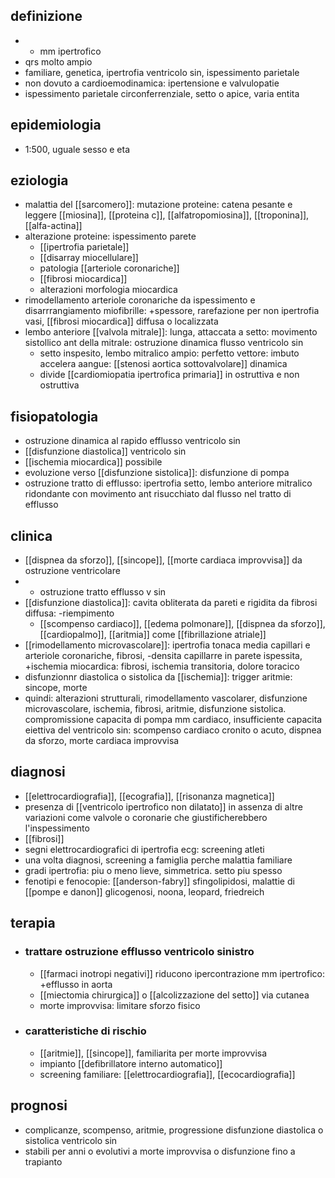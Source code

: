 ## definizione
- - mm ipertrofico
- qrs molto ampio
- familiare, genetica, ipertrofia ventricolo sin, ispessimento parietale
- non dovuto a cardioemodinamica: ipertensione e valvulopatie
- ispessimento parietale circonferrenziale, setto o apice, varia entita

## epidemiologia
- 1:500, uguale sesso e eta

## eziologia
- malattia del [[sarcomero]]: mutazione proteine: catena pesante e leggere [[miosina]], [[proteina c]], [[alfatropomiosina]], [[troponina]], [[alfa-actina]]
- alterazione proteine: ispessimento parete
	- [[ipertrofia parietale]]
	- [[disarray miocellulare]]
	- patologia [[arteriole coronariche]]
	- [[fibrosi miocardica]]
	- alterazioni morfologia miocardica
- rimodellamento arteriole coronariche da ispessimento e disarrrangiamento miofibrille: +spessore, rarefazione per non ipertrofia vasi, [[fibrosi miocardica]] diffusa o localizzata
- lembo anteriore [[valvola mitrale]]: lunga, attaccata a setto: movimento sistollico ant della  mitrale: ostruzione dinamica flusso ventricolo sin
	- setto inspesito, lembo mitralico ampio: perfetto vettore: imbuto accelera aangue: [[stenosi aortica sottovalvolare]] dinamica 
	- divide [[cardiomiopatia ipertrofica primaria]] in ostruttiva e non ostruttiva

## fisiopatologia
- ostruzione dinamica al rapido efflusso ventricolo sin
- [[disfunzione diastolica]] ventricolo sin
- [[ischemia miocardica]] possibile
- evoluzione verso [[disfunzione sistolica]]: disfunzione di pompa
- ostruzione tratto di efflusso: ipertrofia setto, lembo anteriore mitralico ridondante con movimento ant risucchiato dal flusso nel tratto di efflusso

## clinica
- [[dispnea da sforzo]], [[sincope]], [[morte cardiaca improvvisa]] da ostruzione ventricolare
- + ostruzione tratto efflusso v sin
- [[disfunzione diastolica]]: cavita obliterata da pareti e rigidita da fibrosi diffusa: -riempimento
	- [[scompenso cardiaco]], [[edema polmonare]], [[dispnea da sforzo]], [[cardiopalmo]], [[aritmia]] come [[fibrillazione atriale]]
- [[rimodellamento microvascolare]]: ipertrofia tonaca media capillari e arteriole coronariche, fibrosi, -densita capillarre in parete ispessita, +ischemia miocardica: fibrosi, ischemia transitoria, dolore toracico
- disfunzionnr diastolica o sistolica da [[ischemia]]: trigger aritmie: sincope, morte
- quindi: alterazioni strutturali, rimodellamento vascolarer, disfunzione microvascolare, ischemia, fibrosi, aritmie, disfunzione sistolica. compromissione capacita di pompa mm cardiaco, insufficiente capacita eiettiva del ventricolo sin: scompenso cardiaco cronito o acuto, dispnea da sforzo, morte cardiaca improvvisa

## diagnosi
- [[elettrocardiografia]], [[ecografia]], [[risonanza magnetica]]
- presenza di [[ventricolo ipertrofico non dilatato]] in assenza di altre variazioni come valvole o coronarie che giustificherebbero l'inspessimento
- [[fibrosi]]
- segni elettrocardiografici di ipertrofia ecg: screening atleti
- una volta diagnosi, screening a famiglia perche malattia familiare
- gradi ipertrofia: piu o meno lieve, simmetrica. setto piu spesso
- fenotipi e fenocopie: [[anderson-fabry]] sfingolipidosi, malattie di [[pompe e danon]] glicogenosi, noona, leopard, friedreich

## terapia
- ### trattare ostruzione efflusso ventricolo sinistro
	- [[farmaci inotropi negativi]] riducono ipercontrazione mm ipertrofico: +efflusso in aorta
	- [[miectomia chirurgica]] o [[alcolizzazione del setto]] via cutanea
	- morte improvvisa: limitare sforzo fisico
- ### caratteristiche di rischio
	- [[aritmie]], [[sincope]], familiarita per morte improvvisa
	- impianto [[defibrillatore interno automatico]]
	- screening familiare: [[elettrocardiografia]], [[ecocardiografia]]

## prognosi
- complicanze, scompenso, aritmie, progressione disfunzione diastolica o sistolica ventricolo sin
- stabili per anni o evolutivi a morte improvvisa o disfunzione fino a trapianto